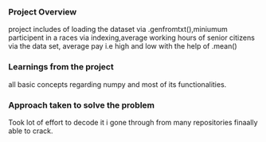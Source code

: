 ### Project Overview

 project includes of loading the dataset via .genfromtxt(),miniumum participent in a races via indexing,average working hours of senior citizens via the data set, average pay i.e high and low with the help of .mean()


### Learnings from the project

 all basic concepts regarding numpy and most of its functionalities.


### Approach taken to solve the problem
Took lot of effort to decode it i gone through from many repositories finaally able to crack. 
